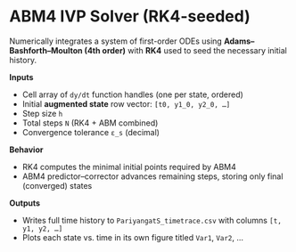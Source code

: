 # ABM4 IVP Solver (RK4-seeded)

Numerically integrates a system of first-order ODEs using **Adams–Bashforth–Moulton (4th order)** with **RK4** used to seed the necessary initial history.

**Inputs**
- Cell array of `dy/dt` function handles (one per state, ordered)
- Initial **augmented state** row vector: `[t0, y1_0, y2_0, …]`
- Step size `h`
- Total steps `N` (RK4 + ABM combined)
- Convergence tolerance `ε_s` (decimal)

**Behavior**
- RK4 computes the minimal initial points required by ABM4
- ABM4 predictor–corrector advances remaining steps, storing only final (converged) states

**Outputs**
- Writes full time history to `PariyangatS_timetrace.csv` with columns `[t, y1, y2, …]`
- Plots each state vs. time in its own figure titled `Var1`, `Var2`, …


